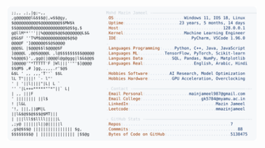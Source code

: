 <picture>
  <source srcset="https://raw.githubusercontent.com/mmazinjameel/mmazinjameel/main/dark_mode.svg?v=1745043200" media="(prefers-color-scheme: dark)">
  <img src="https://raw.githubusercontent.com/mmazinjameel/mmazinjameel/main/light_mode.svg?v=1745043200">
</picture>
